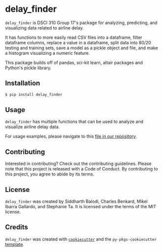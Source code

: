 # delay_finder

`delay_finder` is DSCI 310 Group 17's package for analyzing, predicting, and visualizing data related to airline delay.

It has functions to more easily read CSV files into a dataframe, filter dataframe columns, replace a value in a dataframe, split data into 80/20 testing and training sets, save a model as a pickle object and file, and make a histogram visualizing a numeric feature.

This package builds off of pandas, sci-kit learn, altair packages and Python's pickle library.

## Installation

```bash
$ pip install delay_finder
```

## Usage

`delay_finder` has multiple functions that can be used to analyze and visualize airline delay data.

For usage examples, please navigate to this [file in our repository](https://github.com/DSCI-310-2024/delay_finder/blob/main/docs/example.ipynb).

## Contributing

Interested in contributing? Check out the contributing guidelines. Please note that this project is released with a Code of Conduct. By contributing to this project, you agree to abide by its terms.

## License

`delay_finder` was created by Siddharth Balodi, Charles Benkard, Mikel Ibarra Gallardo, and Stephanie Ta. It is licensed under the terms of the MIT license.

## Credits

`delay_finder` was created with [`cookiecutter`](https://cookiecutter.readthedocs.io/en/latest/) and the `py-pkgs-cookiecutter` [template](https://github.com/py-pkgs/py-pkgs-cookiecutter).
